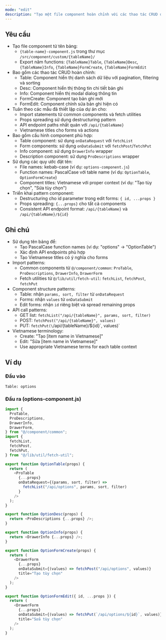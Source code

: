 ```yaml
---
mode: "edit"
description: "Tạo một file component hoàn chỉnh với các thao tác CRUD dựa trên tên bảng được cung cấp."
---
```


## Yêu cầu

- Tạo file component từ tên bảng:
  - `{table-name}-component.js` trong thư mục `/src/component/custom/{tableName}/`
  - Export năm functions: `{TableName}Table`, `{TableName}Desc`, `{TableName}Info`, `{TableName}FormCreate`, `{TableName}FormEdit`
- Bao gồm các thao tác CRUD hoàn chỉnh:
  - Table: Component hiển thị danh sách dữ liệu với pagination, filtering và sorting
  - Desc: Component hiển thị thông tin chi tiết bản ghi
  - Info: Component hiển thị modal dialog thông tin
  - FormCreate: Component tạo bản ghi mới
  - FormEdit: Component chỉnh sửa bản ghi hiện có
- Tuân theo các mẫu đã thiết lập của dự án cho:
  - Import statements từ common components và fetch utilities
  - Props spreading sử dụng destructuring pattern
  - API endpoint paths nhất quán với `/api/{tableName}`
  - Vietnamese titles cho forms và actions
- Bao gồm cấu hình component phù hợp:
  - Table component: sử dụng `onDataRequest` với `fetchList`
  - Form components: sử dụng `onDataSubmit` với `fetchPost`/`fetchPut`
  - Info component: sử dụng `DrawerInfo` wrapper
  - Description component: sử dụng `ProDescriptions` wrapper
- Sử dụng các quy ước đặt tên:
  - File names: kebab-case (ví dụ: `options-component.js`)
  - Function names: PascalCase với table name (ví dụ: `OptionTable`, `OptionFormCreate`)
  - Component titles: Vietnamese với proper context (ví dụ: "Tạo tùy chọn", "Sửa tùy chọn")
- Triển khai pattern component:
  - Destructuring cho id parameter trong edit forms: `{ id, ...props }`
  - Props spreading: `{...props}` cho tất cả components
  - Consistent API endpoint format: `/api/{tableName}` và `/api/{tableName}/${id}`

## Ghi chú

- Sử dụng tên bảng để:
  - Tạo PascalCase function names (ví dụ: "options" → "OptionTable")
  - Xác định API endpoints phù hợp
  - Tạo Vietnamese titles có ý nghĩa cho forms
- Import patterns:
  - Common components từ `@/component/common`: `ProTable`, `ProDescriptions`, `DrawerInfo`, `DrawerForm`
  - Fetch utilities từ `@/lib/util/fetch-util`: `fetchList`, `fetchPost`, `fetchPut`
- Component structure patterns:
  - Table: nhận `params, sort, filter` từ `onDataRequest`
  - Forms: nhận `values` từ `onDataSubmit`
  - Edit forms: nhận `id` riêng biệt và spread remaining props
- API call patterns:
  - GET list: `fetchList("/api/{tableName}", params, sort, filter)`
  - POST: `fetchPost("/api/{tableName}", values)`
  - PUT: `fetchPut(\`/api/{tableName}/${id}\`, values)`
- Vietnamese terminology:
  - Create: "Tạo [item name in Vietnamese]"
  - Edit: "Sửa [item name in Vietnamese]"
  - Use appropriate Vietnamese terms for each table context

## Ví dụ

### Đầu vào

```
Table: options
```

### Đầu ra (options-component.js)

```javascript
import {
  ProTable,
  ProDescriptions,
  DrawerInfo,
  DrawerForm,
} from "@/component/common";
import {
  fetchList,
  fetchPost,
  fetchPut,
} from "@/lib/util/fetch-util";

export function OptionTable(props) {
  return (
    <ProTable
      {...props}
      onDataRequest={(params, sort, filter) =>
        fetchList("/api/options", params, sort, filter)
      }
    />
  );
}

export function OptionDesc(props) {
  return <ProDescriptions {...props} />;
}

export function OptionInfo(props) {
  return <DrawerInfo {...props} />;
}

export function OptionFormCreate(props) {
  return (
    <DrawerForm
      {...props}
      onDataSubmit={(values) => fetchPost("/api/options", values)}
      title="Tạo tùy chọn"
    />
  );
}

export function OptionFormEdit({ id, ...props }) {
  return (
    <DrawerForm
      {...props}
      onDataSubmit={(values) => fetchPut(`/api/options/${id}`, values)}
      title="Sửa tùy chọn"
    />
  );
}
```
